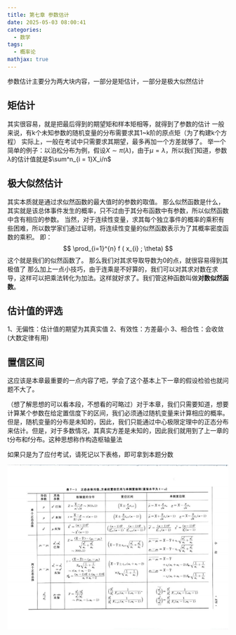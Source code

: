 ```yaml
---
title: 第七章 参数估计
date: 2025-05-03 08:00:41
categories:
  - 数学
tags:
  - 概率论
mathjax: true
---
```


参数估计主要分为两大块内容，一部分是矩估计，一部分是极大似然估计
## 矩估计
其实很容易，就是把最后得到的期望矩和样本矩相等，就得到了参数的估计
一般来说，有k个未知参数的随机变量的分布需要求其1~k阶的原点矩（为了构建k个方程）
实际上，一般在考试中只需要求其期望，最多再加一个方差就够了。
举一个简单的例子：以泊松分布为例，假设$X\sim \pi({\lambda})$，由于$\mu = \lambda$，所以我们知道，参数$\lambda$的估计值就是$\sum^n_{i = 1}X_i/n$ 
## 极大似然估计
其实本质就是通过求似然函数的最大值时的参数的取值。
那么似然函数是什么，其实就是该总体事件发生的概率，只不过由于其分布函数中有参数，所以似然函数中含有相应的参数。
当然，对于连续性变量，求其每个独立事件的概率的乘积有些困难，所以数学家们通过证明，将连续性变量的似然函数表示为了其概率密度函数的乘积。
即：
$$
\prod_{i=1}^{n} f ( x_{i} ; \theta) 
$$
这个就是我们的似然函数了。
那么我们对其求导取导数为0的点，就很容易得到其极值了
那么加上一点小技巧，由于连乘是不好算的，我们可以对其求对数在求导，这样可以把乘法转化为加法。这样就好求了。我们管这种函数叫做**对数似然函数**。

## 估计值的评选

1、无偏性：估计值的期望为其真实值
2、有效性：方差最小
3、相合性：会收敛(大数定律有用)

## 置信区间
这应该是本章最重要的一点内容了吧，学会了这个基本上下一章的假设检验也就问题不大了。

（想了解思想的可以看本段，不想看的可略过）对于本章，我们只需要知道，想要计算某个参数在给定置信度下的区间，我们必须通过随机变量来计算相应的概率。但是，随机变量的分布是未知的，因此，我们只能通过中心极限定理中的正态分布来估计。但是，对于多数情况，其真实方差是未知的，因此我们就用到了上一章的t分布和f分布。这种思想称作构造枢轴量法

如果只是为了应付考试，请死记以下表格，即可拿到本题分数

![图片描述](/IMG/%E5%9B%BE%E7%89%87.png)